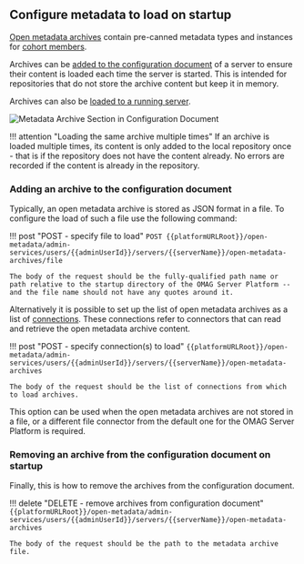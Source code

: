 <!-- SPDX-License-Identifier: CC-BY-4.0 -->
<!-- Copyright Contributors to the Egeria project. -->

## Configure metadata to load on startup

[Open metadata archives](/concepts/open-metadata-archive) contain pre-canned metadata types and instances for [cohort members](/concepts/cohort-members).

Archives can be [added to the configuration document](#adding-an-archive-to-the-configuration-document) of a server to ensure their content is loaded each time the server is started. This is intended for repositories that do not store the archive content but keep it in memory.

Archives can also be [loaded to a running server](/guides/operations/adding-archive-to-a-running-server).

![Metadata Archive Section in Configuration Document](/guides/admin/servers/by-section/metadata-archives-section.svg)

!!! attention "Loading the same archive multiple times"
    If an archive is loaded multiple times, its content is only added to the local repository once - that is if the repository does not have the content already.  No errors are recorded if the content is already in the repository.
    
### Adding an archive to the configuration document

Typically, an open metadata archive is stored as JSON format in a file. To configure the load of such a file use the following command:

!!! post "POST - specify file to load"
    ```
    POST {{platformURLRoot}}/open-metadata/admin-services/users/{{adminUserId}}/servers/{{serverName}}/open-metadata-archives/file
    ```

    The body of the request should be the fully-qualified path name or path relative to the startup directory of the OMAG Server Platform -- and the file name should not have any quotes around it.

Alternatively it is possible to set up the list of open metadata archives as a list of [connections](/concepts/connection). These connections refer to connectors that can read and retrieve the open metadata archive content.

!!! post "POST - specify connection(s) to load"
    ```
    {{platformURLRoot}}/open-metadata/admin-services/users/{{adminUserId}}/servers/{{serverName}}/open-metadata-archives
    ```

    The body of the request should be the list of connections from which to load archives.

This option can be used when the open metadata archives are not stored in a file, or a different file connector from the default one for the OMAG Server Platform is required.

### Removing an archive from the configuration document on startup

Finally, this is how to remove the archives from the configuration document.

!!! delete "DELETE - remove archives from configuration document"
    ```
    {{platformURLRoot}}/open-metadata/admin-services/users/{{adminUserId}}/servers/{{serverName}}/open-metadata-archives
    ```

    The body of the request should be the path to the metadata archive file.
